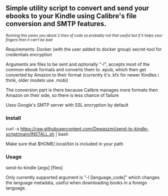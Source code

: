 ## Simple utility script to convert and send your ebooks to your Kindle using Calibre's file conversion and SMTP features.

*<small>Running this saves you about 2 lines of code so probably not that useful but if it helps your fingers then it can't be bad</small>*

Requirements:
Docker (with the user added to docker group)
secret-tool for credentials encryption

Arguments are files to be sent and optionally "-l", accepts most of the common ebook formats and converts them to .epub, which then get converted by Amazon to their format (currently it's .kfx for newer Kindles i think, older models use .mobi)

The conversion part is there because Calibre manages more formats then Amazon on their side, so there is less chance of failure

Uses Google's SMTP server with SSL encryption by default

### Install

curl -s https://raw.githubusercontent.com/Dewaszmi/send-to-kindle-script/main/INSTALL.sh | bash

Make sure that $HOME/.local/bin is included in your path

### Usage

send-to-kindle [args] [files]

Only currently supported argument is "-l [language_code]" which changes the language metadata, useful when downloading books in a foreign language.

